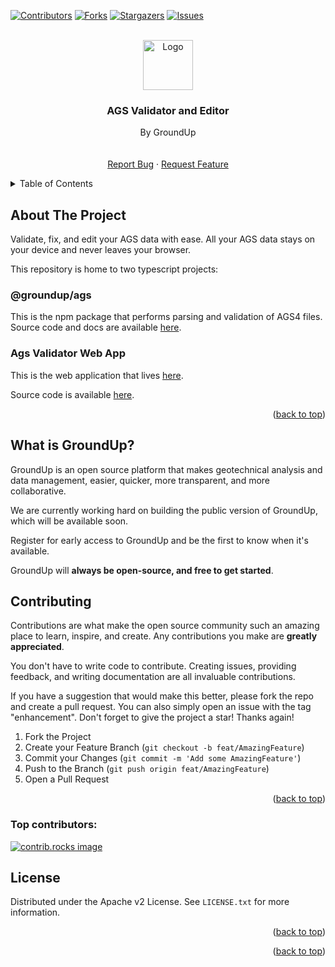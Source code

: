 <!-- Improved compatibility of back to top link: See: https://github.com/othneildrew/Best-README-Template/pull/73 -->
<a id="readme-top"></a>
<!--
*** Thanks for checking out the Best-README-Template. If you have a suggestion
*** that would make this better, please fork the repo and create a pull request
*** or simply open an issue with the tag "enhancement".
*** Don't forget to give the project a star!
*** Thanks again! Now go create something AMAZING! :D
-->



<!-- PROJECT SHIELDS -->
<!--
*** I'm using markdown "reference style" links for readability.
*** Reference links are enclosed in brackets [ ] instead of parentheses ( ).
*** See the bottom of this document for the declaration of the reference variables
*** for contributors-url, forks-url, etc. This is an optional, concise syntax you may use.
*** https://www.markdownguide.org/basic-syntax/#reference-style-links
-->
[![Contributors][contributors-shield]][contributors-url]
[![Forks][forks-shield]][forks-url]
[![Stargazers][stars-shield]][stars-url]
[![Issues][issues-shield]][issues-url]


<!-- PROJECT LOGO -->
<br />
<div align="center">
  <a href="https://github.com/groundup-dev/ags-validator">
    <img src="ags-validator-app/app/favicon.ico" alt="Logo" width="80" height="80">
  </a>

<h3 align="center">AGS Validator and Editor</h3>

  <p align="center">
By GroundUp
    <br />
    <br />
    <br />
    <a href="https://github.com/groundup-dev/ags-validator/issues/new?labels=bug&template=bug-report---.md">Report Bug</a>
    ·
    <a href="https://github.com/groundup-dev/ags-validator/issues/new?labels=enhancement&template=feature-request---.md">Request Feature</a>
  </p>
</div>



<!-- TABLE OF CONTENTS -->
<details>
  <summary>Table of Contents</summary>
  <ol>
    <li>
      <a href="#about-the-project">About The Project</a>
    </li>
    </li>
    <li><a href="#contributing">Contributing</a></li>
    <li><a href="#license">License</a></li>
  </ol>
</details>



<!-- ABOUT THE PROJECT -->
## About The Project

Validate, fix, and edit your AGS data with ease.
All your AGS data stays on your device and never leaves your browser.

This repository is home to two typescript projects:

### @groundup/ags 

This is the npm package that performs parsing and validation of AGS4 files. 
Source code and docs are available [here](https://github.com/groundup-dev/ags-validator/tree/main/ags).  

### Ags Validator Web App

This is the web application that lives [here](https://validator.groundup.cloud).  

Source code is available [here](https://github.com/groundup-dev/ags-validator/tree/main/ags-validator-app).  

<p align="right">(<a href="#readme-top">back to top</a>)</p>


## What is GroundUp?

GroundUp is an open source platform that makes geotechnical analysis and data management, easier, quicker, more transparent, and more collaborative.

We are currently working hard on building the public version of GroundUp, which will be available soon.

Register for early access to GroundUp and be the first to know when it's available.

GroundUp will **always be open-source, and free to get started**.



<!-- CONTRIBUTING -->
## Contributing

Contributions are what make the open source community such an amazing place to learn, inspire, and create. Any contributions you make are **greatly appreciated**.

You don't have to write code to contribute. Creating issues, providing feedback, and writing documentation are all invaluable contributions.

If you have a suggestion that would make this better, please fork the repo and create a pull request. You can also simply open an issue with the tag "enhancement".
Don't forget to give the project a star! Thanks again!

1. Fork the Project
2. Create your Feature Branch (`git checkout -b feat/AmazingFeature`)
3. Commit your Changes (`git commit -m 'Add some AmazingFeature'`)
4. Push to the Branch (`git push origin feat/AmazingFeature`)
5. Open a Pull Request

<p align="right">(<a href="#readme-top">back to top</a>)</p>

### Top contributors:

<a href="https://github.com/groundup-dev/ags-validator/graphs/contributors">
  <img src="https://contrib.rocks/image?repo=groundup-dev/ags-validator" alt="contrib.rocks image" />
</a>

<!-- LICENSE -->
## License

Distributed under the Apache v2 License. See `LICENSE.txt` for more information.

<p align="right">(<a href="#readme-top">back to top</a>)</p>

<!-- CONTACT -->

<p align="right">(<a href="#readme-top">back to top</a>)</p>



<!-- MARKDOWN LINKS & IMAGES -->
<!-- https://www.markdownguide.org/basic-syntax/#reference-style-links -->
[contributors-shield]: https://img.shields.io/github/contributors/groundup-dev/ags-validator.svg?style=for-the-badge
[contributors-url]: https://github.com/groundup-dev/ags-validator/graphs/contributors
[forks-shield]: https://img.shields.io/github/forks/groundup-dev/ags-validator.svg?style=for-the-badge
[forks-url]: https://github.com/groundup-dev/ags-validator/network/members
[stars-shield]: https://img.shields.io/github/stars/groundup-dev/ags-validator.svg?style=for-the-badge
[stars-url]: https://github.com/groundup-dev/ags-validator/stargazers
[issues-shield]: https://img.shields.io/github/issues/groundup-dev/ags-validator.svg?style=for-the-badge
[issues-url]: https://github.com/groundup-dev/ags-validator/issues
[license-shield]: https://img.shields.io/github/license/groundup-dev/ags-validator.svg?style=for-the-badge
[license-url]: https://github.com/groundup-dev/ags-validator/blob/main/LICENSE.txt
[linkedin-shield]: https://img.shields.io/badge/-LinkedIn-black.svg?style=for-the-badge&logo=linkedin&colorB=555
[linkedin-url]: https://linkedin.com/in/linkedin_username
[product-screenshot]: images/screenshot.png
[Next.js]: https://img.shields.io/badge/next.js-000000?style=for-the-badge&logo=nextdotjs&logoColor=white
[Next-url]: https://nextjs.org/
[React.js]: https://img.shields.io/badge/React-20232A?style=for-the-badge&logo=react&logoColor=61DAFB
[React-url]: https://reactjs.org/
[Vue.js]: https://img.shields.io/badge/Vue.js-35495E?style=for-the-badge&logo=vuedotjs&logoColor=4FC08D
[Vue-url]: https://vuejs.org/
[Angular.io]: https://img.shields.io/badge/Angular-DD0031?style=for-the-badge&logo=angular&logoColor=white
[Angular-url]: https://angular.io/
[Svelte.dev]: https://img.shields.io/badge/Svelte-4A4A55?style=for-the-badge&logo=svelte&logoColor=FF3E00
[Svelte-url]: https://svelte.dev/
[Laravel.com]: https://img.shields.io/badge/Laravel-FF2D20?style=for-the-badge&logo=laravel&logoColor=white
[Laravel-url]: https://laravel.com
[Bootstrap.com]: https://img.shields.io/badge/Bootstrap-563D7C?style=for-the-badge&logo=bootstrap&logoColor=white
[Bootstrap-url]: https://getbootstrap.com
[JQuery.com]: https://img.shields.io/badge/jQuery-0769AD?style=for-the-badge&logo=jquery&logoColor=white
[JQuery-url]: https://jquery.com 